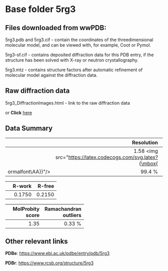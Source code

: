 # Base folder 5rg3

## Files downloaded from wwPDB:

5rg3.pdb and 5rg3.cif - contain the coordinates of the threedimensional molecular model, and can be viewed with, for example, Coot or Pymol.

5rg3-sf.cif - contains deposited diffraction data for this PDB entry, if the structure has been solved with X-ray or neutron crystallography.

5rg3.mtz - contains structure factors after automatic refinement of molecular model against the diffraction data.

## Raw diffraction data

5rg3_DiffractionImages.html - link to the raw diffraction data 

or **Click** [here](https://zenodo.org/record/3731133) 

## Data Summary
|   | Resolution | Completeness| I/sigma |
|---|-------------:|----------------:|--------------:|
|   |1.58 <img src="https://latex.codecogs.com/svg.latex?{\mbox{
ormalfont\AA}}"/>|99.4  %|<img width=50/>6.900|

|   | **R-work**| **R-free**   
|---|-------------:|----------------:|           
||0.1750|0.2150|

|   |**MolProbity<br>score**| **Ramachandran<br>outliers** 
|---|-------------:|----------------:|
||1.35|0.33 %|

## Other relevant links 
**PDBe**:  https://www.ebi.ac.uk/pdbe/entry/pdb/5rg3
 
**PDBr**: https://www.rcsb.org/structure/5rg3 

